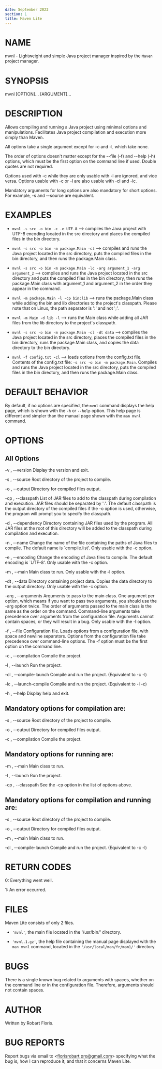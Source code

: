 ```yaml
---
date: September 2023
section: 1
title: Maven Lite
---
```


# NAME

mvnl - Lightweight and simple Java project manager inspired by the
`Maven` project manager.

# SYNOPSIS

mvnl \[OPTION\]\... \[ARGUMENT\]\...

# DESCRIPTION

Allows compiling and running a Java project using minimal options and
manipulations. Facilitates Java project compilation and execution more
simply than Maven.

All options take a single argument except for -c and -l, which take
none.

The order of options doesn\'t matter except for the \--file (-f) and
\--help (-h) options, which must be the first option on the command line
if used. Double quotes are not required.

Options used with -c while they are only usable with -l are ignored, and
vice versa. Options usable with -c or -l are also usable with -cl and
-lc.

Mandatory arguments for long options are also mandatory for short
options. For example, -s and \--source are equivalent.

# EXAMPLES

-   `mvnl -s src -o bin -c -e UTF-8` \--\> compiles the Java project
    with UTF-8 encoding located in the src directory and places the
    compiled files in the bin directory.

-   `mvnl -s src -o bin -m package.Main -cl` \--\> compiles and runs the
    Java project located in the src directory, puts the compiled files
    in the bin directory, and then runs the package.Main class.

-   `mvnl -s src -o bin -m package.Main -lc -arg argument_1 -arg argument_2`
    \--\> compiles and runs the Java project located in the src
    directory and puts the compiled files in the bin directory, then
    runs the package.Main class with argument_1 and argument_2 in the
    order they appear in the command.

-   `mvnl -m package.Main -l -cp bin:lib` \--\> runs the package.Main
    class while adding the bin and lib directories to the project\'s
    classpath. Please note that on Linux, the path separator is \':\'
    and not \';\'.

-   `mvnl -m Main -d lib -l` \--\> runs the Main class while adding all
    JAR files from the lib directory to the project\'s classpath.

-   `mvnl -s src -o bin -m package.Main -cl -dt data` \--\> compiles the
    Java project located in the src directory, places the compiled files
    in the bin directory, runs the package.Main class, and copies the
    data directory to the bin directory.

-   `mvnl -f config.txt -cl` \--\> loads options from the config.txt
    file. Contents of the config.txt file:
    `-s src -o bin -m package.Main`. Compiles and runs the Java project
    located in the src directory, puts the compiled files in the bin
    directory, and then runs the package.Main class.

# DEFAULT BEHAVIOR

By default, if no options are specified, the `mvnl` command displays the
help page, which is shown with the `-h` or `--help` option. This help
page is different and simpler than the manual page shown with the
`man mvnl` command.

# OPTIONS

## All Options

-v , \--version Display the version and exit.

-s , \--source Root directory of the project to compile.

-o , \--output Directory for compiled files output.

-cp , \--classpath List of JAR files to add to the classpath during
compilation and execution. JAR files should be separated by \':\'. The
default classpath is the output directory of the compiled files if the
-o option is used, otherwise, the program will prompt you to specify the
classpath.

-d , \--dependency Directory containing JAR files used by the program.
All JAR files at the root of this directory will be added to the
classpath during compilation and execution.

-n , \--name Change the name of the file containing the paths of Java
files to compile. The default name is \`compile.list\'. Only usable with
the -c option.

-e , \--encoding Change the encoding of Java files to compile. The
default encoding is \`UTF-8\'. Only usable with the -c option.

-m , \--main Main class to run. Only usable with the -l option.

-dt , \--data Directory containing project data. Copies the data
directory to the output directory. Only usable with the -c option.

-arg , \--arguments Arguments to pass to the main class. One argument
per option, which means if you want to pass two arguments, you should
use the -arg option twice. The order of arguments passed to the main
class is the same as the order on the command. Command-line arguments
take precedence over arguments from the configuration file. Arguments
cannot contain spaces, or they will result in a bug. Only usable with
the -l option.

-f , \--file Configuration file. Loads options from a configuration
file, with space and newline separators. Options from the configuration
file take precedence over command-line options. The -f option must be
the first option on the command line.

-c , \--compilation Compile the project.

-l , \--launch Run the project.

-cl , \--compile-launch Compile and run the project. (Equivalent to -c
-l)

-lc , \--launch-compile Compile and run the project. (Equivalent to -l
-c)

-h , \--help Display help and exit.

## Mandatory options for compilation are:

-s , \--source Root directory of the project to compile.

-o , \--output Directory for compiled files output.

-c , \--compilation Compile the project.

## Mandatory options for running are:

-m , \--main Main class to run.

-l , \--launch Run the project.

-cp , \--classpath See the -cp option in the list of options above.

## Mandatory options for compilation and running are:

-s , \--source Root directory of the project to compile.

-o , \--output Directory for compiled files output.

-m , \--main Main class to run.

-cl , \--compile-launch Compile and run the project. (Equivalent to -c
-l)

# RETURN CODES

0: Everything went well.

1: An error occurred.

# FILES

Maven Lite consists of only 2 files.

-   `'mvnl'`, the main file located in the \'/usr/bin/\' directory.

-   `'mvnl.1.gz'`, the help file containing the manual page displayed
    with the `man mvnl` command, located in the
    `'/usr/local/man/fr/man1/'` directory.

# BUGS

There is a single known bug related to arguments with spaces, whether on
the command line or in the configuration file. Therefore, arguments
should not contain spaces.

# AUTHOR

Written by Robart Floris.

# BUG REPORTS

Report bugs via email to \<florisrobart.pro@gmail.com\> specifying what
the bug is, how I can reproduce it, and that it concerns Maven Lite.
